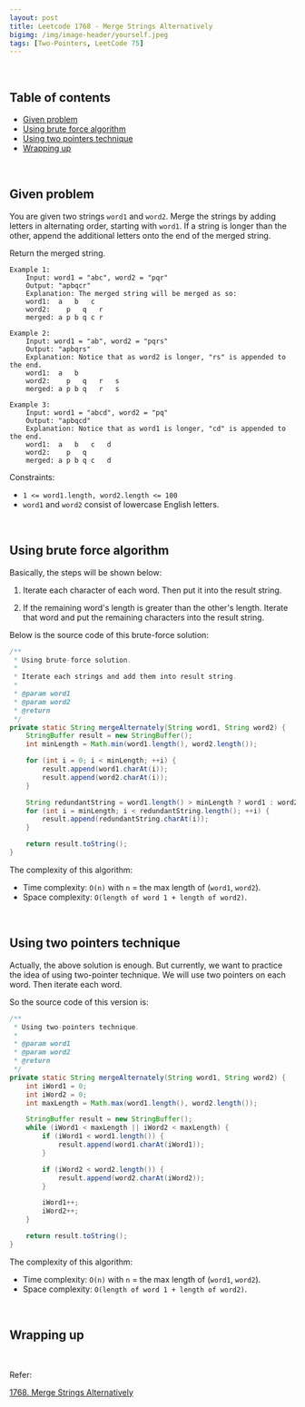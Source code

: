 ```yaml
---
layout: post
title: Leetcode 1768 - Merge Strings Alternatively
bigimg: /img/image-header/yourself.jpeg
tags: [Two-Pointers, LeetCode 75]
---
```





<br>

## Table of contents
- [Given problem](#given-problem)
- [Using brute force algorithm](#using-brute-force-algorithm)
- [Using two pointers technique](#using-two-pointers-technique)
- [Wrapping up](#wrapping-up)


<br>

## Given problem

You are given two strings `word1` and `word2`. Merge the strings by adding letters in alternating order, starting with `word1`. If a string is longer than the other, append the additional letters onto the end of the merged string.

Return the merged string.

```
Example 1:
    Input: word1 = "abc", word2 = "pqr"
    Output: "apbqcr"
    Explanation: The merged string will be merged as so:
    word1:  a   b   c
    word2:    p   q   r
    merged: a p b q c r

Example 2:
    Input: word1 = "ab", word2 = "pqrs"
    Output: "apbqrs"
    Explanation: Notice that as word2 is longer, "rs" is appended to the end.
    word1:  a   b 
    word2:    p   q   r   s
    merged: a p b q   r   s

Example 3:
    Input: word1 = "abcd", word2 = "pq"
    Output: "apbqcd"
    Explanation: Notice that as word1 is longer, "cd" is appended to the end.
    word1:  a   b   c   d
    word2:    p   q 
    merged: a p b q c   d
```

Constraints:
- `1 <= word1.length, word2.length <= 100`
- `word1` and `word2` consist of lowercase English letters.


<br>

## Using brute force algorithm

Basically, the steps will be shown below:
1. Iterate each character of each word. Then put it into the result string.

2. If the remaining word's length is greater than the other's length. Iterate that word and put the remaining characters into the result string.

Below is the source code of this brute-force solution:

```Java
/**
 * Using brute-force solution.
 *
 * Iterate each strings and add them into result string.
 *
 * @param word1
 * @param word2
 * @return
 */
private static String mergeAlternately(String word1, String word2) {
    StringBuffer result = new StringBuffer();
    int minLength = Math.min(word1.length(), word2.length());

    for (int i = 0; i < minLength; ++i) {
        result.append(word1.charAt(i));
        result.append(word2.charAt(i));
    }

    String redundantString = word1.length() > minLength ? word1 : word2;
    for (int i = minLength; i < redundantString.length(); ++i) {
        result.append(redundantString.charAt(i));
    }

    return result.toString();
}
```

The complexity of this algorithm:
- Time complexity: `O(n)` with `n` = the max length of (`word1`, `word2`).
- Space complexity: `O(length of word 1 + length of word2)`.


<br>

## Using two pointers technique

Actually, the above solution is enough. But currently, we want to practice the idea of using two-pointer technique. We will use two pointers on each word. Then iterate each word.

So the source code of this version is:

```Java
/**
 * Using two-pointers technique.
 *
 * @param word1
 * @param word2
 * @return
 */
private static String mergeAlternately(String word1, String word2) {
    int iWord1 = 0;
    int iWord2 = 0;
    int maxLength = Math.max(word1.length(), word2.length());

    StringBuffer result = new StringBuffer();
    while (iWord1 < maxLength || iWord2 < maxLength) {
        if (iWord1 < word1.length()) {
            result.append(word1.charAt(iWord1));
        }

        if (iWord2 < word2.length()) {
            result.append(word2.charAt(iWord2));
        }

        iWord1++;
        iWord2++;
    }

    return result.toString();
}
```

The complexity of this algorithm:
- Time complexity: `O(n)` with `n` = the max length of (`word1`, `word2`).
- Space complexity: `O(length of word 1 + length of word2)`.


<br>

## Wrapping up




<br>

Refer:

[1768. Merge Strings Alternatively](https://leetcode.com/problems/merge-strings-alternately/?envType=study-plan-v2&envId=leetcode-75)
